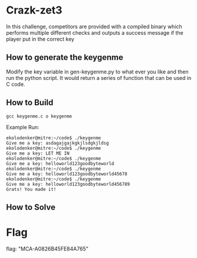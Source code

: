 # Crazk-zet3

In this challenge, competitors are provided with a compiled binary which performs multiple different checks and outputs a success message if the player put in the correct key



## How to generate the keygenme
Modify the key variable in gen-keygenme.py to what ever you like
and then run the python script. It would return a series of function that can be used in C code. 



## How to Build
```
gcc keygenme.c o keygenme
```
  
Example Run:
```
ekolodenker@mitre:~/code$ ./keygenme
Give me a key: asdagajgajkgkjlsdgkjldsg
ekolodenker@mitre:~/code$ ./keygenme
Give me a key: LET ME IN
ekolodenker@mitre:~/code$ ./keygenme
Give me a key: helloworld123goodbyteworld
ekolodenker@mitre:~/code$ ./keygenme
Give me a key: helloworld123goodbyteworld45678
ekolodenker@mitre:~/code$ ./keygenme
Give me a key: helloworld123goodbyteworld456789
Grats! You made it!
```

## How to Solve


# Flag
flag: "MCA-A0826B45FE84A765"